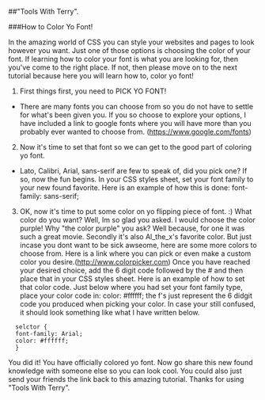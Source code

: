 ##"Tools With Terry".

###How to Color Yo Font!

  In the amazing world of CSS you can style your websites and pages to look however you want. Just one of those options is choosing the color of your font. If learning how to color your font is what you are looking for, then you've come to the right place. If not, then please move on to the next tutorial because here you will learn how to, color yo font!  
 1. First things first, you need to PICK YO FONT! 
   * There are many fonts you can choose from so you do not have to settle for what's been given you. If you so choose to explore your options, I have included a link to google fonts where you will have more than you probably ever wanted to choose from.  (https://www.google.com/fonts)
 2. Now it's time to set that font so we can get to the good part of coloring yo font.
   * Lato, Calibri, Arial, sans-serif are few to speak of, did you pick one? If so, now the fun begins. In your CSS styles sheet, set your font family to your new found favorite. Here is an example of how this is done: 
   font-family: sans-serif;
 3. OK, now it's time to put some color on yo flipping piece of font. :)  What color do you want? Well, Im so glad you asked. I would choose the color purple! Why "the color purple" you ask? Well because, for one it was such a great movie. Secondly it's also Al_the_x's favorite color. But just incase you dont want to be sick awseome, here are some more colors to choose from. Here is a link where you can pick or even make a custom color you desire.(http://www.colorpicker.com) Once you have reached your desired choice, add the 6 digit code followed by the # and then place that in your CSS styles sheet. Here is an example of how to set that color code. Just below where you had set your font family type, place your color code in: color: #ffffff; the f's just represent the 6 didgit code you produced when picking your color. In case your still confused, it should look something like what I have written below.
 ```
   selctor {
   font-family: Arial;
   color: #ffffff;
   }
```
 You did it! You have officially colored yo font. Now go share this new found knowledge with someone else so you can look cool. You could also just send your friends the link back to this amazing tutorial. Thanks for using "Tools With Terry".



